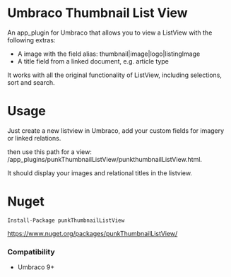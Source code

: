 # Umbraco Thumbnail List View

An app_plugin for Umbraco that allows you to view a ListView with the following extras:

- A image with the field alias: thumbnail|image|logo|listingImage
- A title field from a linked document, e.g. article type

It works with all the original functionality of ListView, including selections, sort and search. 

# Usage 

Just create a new listview in Umbraco, add your custom fields for imagery or linked relations. 

then use this path for a view: /app_plugins/punkThumbnailListView/punkthumbnailListView.html. 

It should display your images and relational titles in the listview. 

# Nuget

`Install-Package punkThumbnailListView`

https://www.nuget.org/packages/punkThumbnailListView/

### Compatibility

- Umbraco 9+

